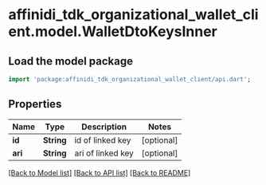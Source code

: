 # affinidi_tdk_organizational_wallet_client.model.WalletDtoKeysInner

## Load the model package

```dart
import 'package:affinidi_tdk_organizational_wallet_client/api.dart';
```

## Properties

| Name    | Type       | Description       | Notes      |
| ------- | ---------- | ----------------- | ---------- |
| **id**  | **String** | id of linked key  | [optional] |
| **ari** | **String** | ari of linked key | [optional] |

[[Back to Model list]](../README.md#documentation-for-models) [[Back to API list]](../README.md#documentation-for-api-endpoints) [[Back to README]](../README.md)
